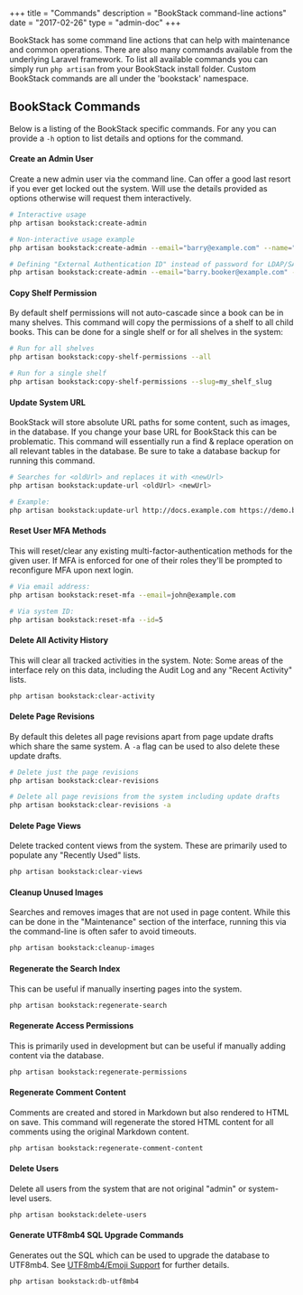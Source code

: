 +++
title = "Commands"
description = "BookStack command-line actions"
date = "2017-02-26"
type = "admin-doc"
+++

BookStack has some command line actions that can help with maintenance and common operations. There are also many commands available from the underlying Laravel framework. To list all available commands you can simply run `php artisan` from your BookStack install folder. Custom BookStack commands are all under the 'bookstack' namespace.

## BookStack Commands

Below is a listing of the BookStack specific commands. For any you can provide a `-h` option to list details and options for the command.

#### Create an Admin User

Create a new admin user via the command line. Can offer a good last resort if you ever get locked out the system.
Will use the details provided as options otherwise will request them interactively.

```bash
# Interactive usage
php artisan bookstack:create-admin

# Non-interactive usage example
php artisan bookstack:create-admin --email="barry@example.com" --name="Bazza" --password="hunter2"

# Defining "External Authentication ID" instead of password for LDAP/SAML2/OIDC environments
php artisan bookstack:create-admin --email="barry.booker@example.com" --name="Bazza" --external-auth-id="bbooker"
```

#### Copy Shelf Permission

By default shelf permissions will not auto-cascade since a book can be in many shelves.
This command will copy the permissions of a shelf to all child books.
This can be done for a single shelf or for all shelves in the system:

```bash
# Run for all shelves
php artisan bookstack:copy-shelf-permissions --all

# Run for a single shelf
php artisan bookstack:copy-shelf-permissions --slug=my_shelf_slug
```

#### Update System URL

BookStack will store absolute URL paths for some content, such as images, in the database.
If you change your base URL for BookStack this can be problematic.
This command will essentially run a find & replace operation on all relevant tables in the database.
Be sure to take a database backup for running this command.

```bash
# Searches for <oldUrl> and replaces it with <newUrl>
php artisan bookstack:update-url <oldUrl> <newUrl>

# Example:
php artisan bookstack:update-url http://docs.example.com https://demo.bookstackapp.com
```

#### Reset User MFA Methods

This will reset/clear any existing multi-factor-authentication methods for the given user. If MFA 
is enforced for one of their roles they'll be prompted to reconfigure MFA upon next login.

```bash
# Via email address:
php artisan bookstack:reset-mfa --email=john@example.com

# Via system ID:
php artisan bookstack:reset-mfa --id=5
```

#### Delete All Activity History

This will clear all tracked activities in the system. Note: Some areas of the interface rely on this data, including the Audit Log and any "Recent Activity" lists.

```bash
php artisan bookstack:clear-activity
```

#### Delete Page Revisions

By default this deletes all page revisions apart from page update drafts which share the same system.
A `-a` flag can be used to also delete these update drafts.

```bash
# Delete just the page revisions
php artisan bookstack:clear-revisions

# Delete all page revisions from the system including update drafts
php artisan bookstack:clear-revisions -a
```

#### Delete Page Views

Delete tracked content views from the system. These are primarily used to populate any "Recently Used" lists.

```bash
php artisan bookstack:clear-views
```

#### Cleanup Unused Images

Searches and removes images that are not used in page content.
While this can be done in the "Maintenance" section of the interface, running this via the command-line is often safer to avoid timeouts.

```bash
php artisan bookstack:cleanup-images
```

#### Regenerate the Search Index

This can be useful if manually inserting pages into the system.

```bash
php artisan bookstack:regenerate-search
```

#### Regenerate Access Permissions

This is primarily used in development but can be useful if manually adding content via the database.

```bash
php artisan bookstack:regenerate-permissions
```

#### Regenerate Comment Content

Comments are created and stored in Markdown but also rendered to HTML on save.
This command will regenerate the stored HTML content for all comments using the original Markdown content.

```bash
php artisan bookstack:regenerate-comment-content
```

#### Delete Users

Delete all users from the system that are not original "admin" or system-level users.

```bash
php artisan bookstack:delete-users
```

#### Generate UTF8mb4 SQL Upgrade Commands

Generates out the SQL which can be used to upgrade the database to UTF8mb4.
See [UTF8mb4/Emoji Support](/docs/admin/ut8mb4-support/) for further details.

```bash
php artisan bookstack:db-utf8mb4
```